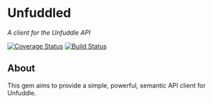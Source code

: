 Unfuddled
=========

_A client for the Unfuddle API_

[![Coverage Status](https://coveralls.io/repos/LeoAdamek/Unfuddled/badge.png?branch=master)](https://coveralls.io/r/LeoAdamek/Unfuddled?branch=master)
[![Build Status](https://travis-ci.org/LeoAdamek/Unfuddled.png?branch=master)](https://travis-ci.org/LeoAdamek/Unfuddled)


About
-----

This gem aims to provide a simple, powerful, semantic API client for Unfuddle.
